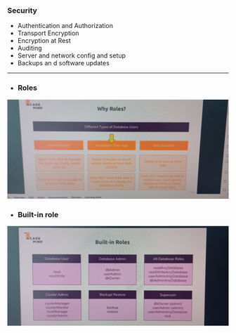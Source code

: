 ### Security

- Authentication and Authorization
- Transport Encryption
- Encryption at Rest
- Auditing
- Server and network config and setup
- Backups an d software updates


<hr>

- ### Roles
![alt text](IMG_20240608_142840938.jpg)

- ### Built-in role
![alt text](image.png)